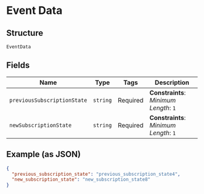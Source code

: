 
# Event Data

## Structure

`EventData`

## Fields

| Name | Type | Tags | Description |
|  --- | --- | --- | --- |
| `previousSubscriptionState` | `string` | Required | **Constraints**: *Minimum Length*: `1` |
| `newSubscriptionState` | `string` | Required | **Constraints**: *Minimum Length*: `1` |

## Example (as JSON)

```json
{
  "previous_subscription_state": "previous_subscription_state4",
  "new_subscription_state": "new_subscription_state8"
}
```

